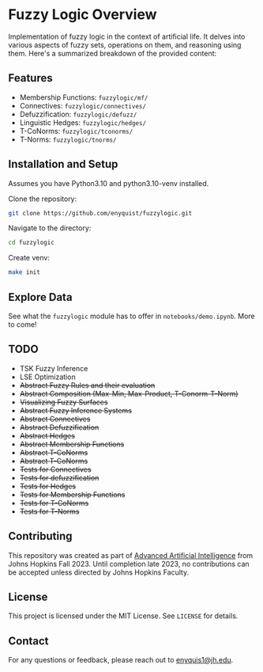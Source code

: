 Fuzzy Logic Overview
==============================
Implementation of fuzzy logic in the context of artificial life. It delves into various aspects of fuzzy sets, operations on them, and reasoning using them. Here's a summarized breakdown of the provided content:

## Features

* Membership Functions: `fuzzylogic/mf/`
* Connectives: `fuzzylogic/connectives/`
* Defuzzification: `fuzzylogic/defuzz/`
* Linguistic Hedges:
`fuzzylogic/hedges/`
* T-CoNorms: `fuzzylogic/tconorms/`
* T-Norms: `fuzzylogic/tnorms/`

## Installation and Setup

Assumes you have Python3.10 and python3.10-venv installed.

Clone the repository:

```sh
git clone https://github.com/enyquist/fuzzylogic.git
```
Navigate to the directory:

```sh
cd fuzzylogic
```

Create venv:

```sh
make init
```

## Explore Data

See what the `fuzzylogic` module has to offer in `notebooks/demo.ipynb`. More to come!

## TODO

* TSK Fuzzy Inference
* LSE Optimization
* ~~Abstract Fuzzy Rules and their evaluation~~
* ~~Abstract Composition (Max-Min, Max-Product, T-Conorm-T-Norm)~~
* ~~Visualizing Fuzzy Surfaces~~
* ~~Abstract Fuzzy Inference Systems~~
* ~~Abstract Connectives~~
* ~~Abstract Defuzzification~~
* ~~Abstract Hedges~~
* ~~Abstract Membership Functions~~
* ~~Abstract T-CoNorms~~
* ~~Abstract T-CoNorms~~
* ~~Tests for Connectives~~
* ~~Tests for defuzzification~~
* ~~Tests for Hedges~~
* ~~Tests for Membership Functions~~
* ~~Tests for T-CoNorms~~
* ~~Tests for T-Norms~~

## Contributing

This repository was created as part of [Advanced Artificial Intelligence](https://ep.jhu.edu/courses/605743-advanced-artificial-intelligence/) from Johns Hopkins Fall 2023. Until completion late 2023, no contributions can be accepted unless directed by Johns Hopkins Faculty.

## License

This project is licensed under the MIT License. See `LICENSE` for details.

## Contact

For any questions or feedback, please reach out to enyquis1@jh.edu.


